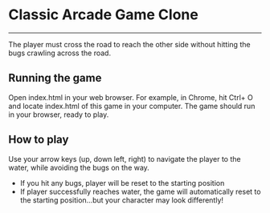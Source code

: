 # Classic Arcade Game Clone
___
The player must cross the road to reach the other side without hitting the
bugs crawling across the road.

## Running the game
Open index.html in your web browser.  For example, in Chrome,
hit Ctrl+ O and locate index.html of this game in your computer. The game
should run in your browser, ready to play.

## How to play
Use your arrow keys (up, down left, right) to navigate the player to the
water, while avoiding the bugs on the way.
* If you hit any bugs, player will be reset to the starting position
* If player successfully reaches water, the game will automatically reset to the starting position...but your character may look differently!

